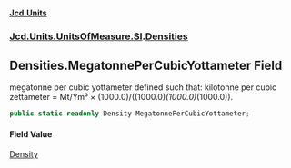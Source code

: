 #### [Jcd.Units](index.md 'index')
### [Jcd.Units.UnitsOfMeasure.SI](Jcd.Units.UnitsOfMeasure.SI.md 'Jcd.Units.UnitsOfMeasure.SI').[Densities](Densities.md 'Jcd.Units.UnitsOfMeasure.SI.Densities')

## Densities.MegatonnePerCubicYottameter Field

megatonne per cubic yottameter defined such that: kilotonne per cubic zettameter = Mt/Ym³ × (1000.0)/((1000.0)*(1000.0)*(1000.0)).

```csharp
public static readonly Density MegatonnePerCubicYottameter;
```

#### Field Value
[Density](Density.md 'Jcd.Units.UnitTypes.Density')